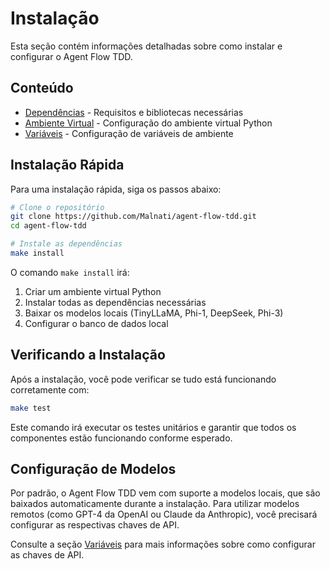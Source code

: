 # Instalação

Esta seção contém informações detalhadas sobre como instalar e configurar o Agent Flow TDD.

## Conteúdo

- [Dependências](dependencies.md) - Requisitos e bibliotecas necessárias
- [Ambiente Virtual](virtualenv.md) - Configuração do ambiente virtual Python
- [Variáveis](environment.md) - Configuração de variáveis de ambiente

## Instalação Rápida

Para uma instalação rápida, siga os passos abaixo:

```bash
# Clone o repositório
git clone https://github.com/Malnati/agent-flow-tdd.git
cd agent-flow-tdd

# Instale as dependências
make install
```

O comando `make install` irá:

1. Criar um ambiente virtual Python
2. Instalar todas as dependências necessárias
3. Baixar os modelos locais (TinyLLaMA, Phi-1, DeepSeek, Phi-3)
4. Configurar o banco de dados local

## Verificando a Instalação

Após a instalação, você pode verificar se tudo está funcionando corretamente com:

```bash
make test
```

Este comando irá executar os testes unitários e garantir que todos os componentes estão funcionando conforme esperado.

## Configuração de Modelos

Por padrão, o Agent Flow TDD vem com suporte a modelos locais, que são baixados automaticamente durante a instalação. Para utilizar modelos remotos (como GPT-4 da OpenAI ou Claude da Anthropic), você precisará configurar as respectivas chaves de API.

Consulte a seção [Variáveis](environment.md) para mais informações sobre como configurar as chaves de API. 